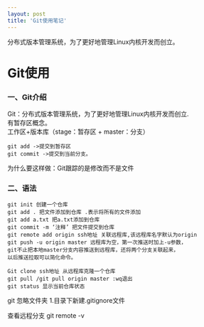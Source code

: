 ```yaml
---
layout: post
title: 'Git使用笔记'
---
```

分布式版本管理系统，为了更好地管理Linux内核开发而创立。
<!--break-->
# Git使用

### 一、Git介绍
Git：分布式版本管理系统，为了更好地管理Linux内核开发而创立.  
有暂存区概念。  
工作区+版本库（stage：暂存区 + master：分支）    

```
git add ->提交到暂存区 
git commit ->提交到当前分支。
```  
为什么要这样做：Git跟踪的是修改而不是文件

### 二、语法

```
git init 创建一个仓库
git add . 把文件添加到仓库 .表示将所有的文件添加
git add a.txt 把a.txt添加到仓库
git commit -m ‘注释’ 把文件提交到仓库
git remote add origin ssh地址 关联远程库,该远程库名字默认为origin
git push -u origin master 远程库为空，第一次推送时加上-u参数，
git不止把本地master分支内容推送到远程库，还将两个分支关联起来，
以后推送拉取可以简化命令。
```  

```
Git clone ssh地址 从远程库克隆一个仓库
git pull /git pull origin master :wq退出
git status 显示当前仓库状态

```
   
   

git 忽略文件夹
1.目录下新建.gitignore文件

查看远程分支
git remote -v 


　　　　